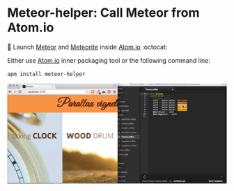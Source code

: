 # Meteor-helper: Call Meteor from Atom.io

:rocket: Launch [Meteor](https://www.meteor.com/) and [Meteorite](https://atmospherejs.com/) inside [Atom.io](https://atom.io/) :octocat:

Either use [Atom.io](https://atom.io/) inner packaging tool or the following command line:
```
apm install meteor-helper
```

![Meteor.js from Atom.io](https://raw.githubusercontent.com/PEM--/meteor-helper/master/assets/capture.png)
